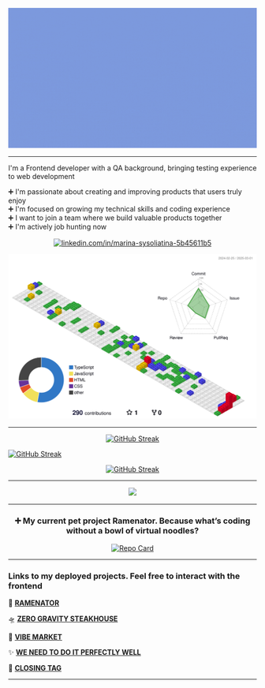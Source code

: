
![Header Animation](header_3.gif)

---
I'm a Frontend developer with a QA background, bringing testing experience to web development

➕ I'm passionate about creating and improving products that users truly enjoy  
➕ I'm focused on growing my technical skills and coding experience  
➕ I want to join a team where we build valuable products together  
➕ I'm actively job hunting now  



<p align="center">
<a href="https://linkedin.com/in/marina-sysoliatina-5b45611b5" target="blank"><img align="center" src="https://skillicons.dev/icons?i=linkedin&theme=light" alt="linkedin.com/in/marina-sysoliatina-5b45611b5"/></a>
</p>



![3D Contribution](https://raw.githubusercontent.com/stereogamm/stereogamm/main/profile-3d-contrib/profile-gitblock.svg)

---

 
<!--<h3 align="center">➕ Code, commits & coffee: a day in the life of my GitHub</h3>-->


<p align="center">
  <a href="https://git.io/streak-stats">
    <img src="https://streak-stats.demolab.com?user=stereogamm&theme=ocean-gradient&hide_border=true&border_radius=320&card_width=300&card_height=300&fire=FF1CFA&ring=00E7FF&currStreakLabel=0009D2&sideLabels=081FD9&stroke=9AAFFD&background=90%2C6F99FF%2CBDAAFFEC&hide_current_streak=true&hide_longest_streak=true" alt="GitHub Streak" />
  </a>
</p>

<p >
  <a href="https://git.io/streak-stats">
    <img src="https://streak-stats.demolab.com?user=stereogamm&theme=ocean-gradient&hide_border=true&border_radius=320&card_width=300&card_height=300&fire=FF1CFA&ring=00E7FF&currStreakLabel=0009D2&sideLabels=081FD9&stroke=9AAFFD&background=90%2C6F99FF%2CBDAAFFEC&hide_total_contributions=true&hide_longest_streak=true" alt="GitHub Streak" />
  </a>
</p>

<p align="center">
  <a href="https://git.io/streak-stats">
    <img src="https://streak-stats.demolab.com?user=stereogamm&theme=ocean-gradient&hide_border=true&border_radius=320&card_width=300&card_height=300&fire=FF1CFA&ring=00E7FF&currStreakLabel=0009D2&sideLabels=081FD9&stroke=9AAFFD&background=90%2C6F99FF%2CBDAAFFEC&hide_total_contributions=true&hide_current_streak=true" alt="GitHub Streak" />
  </a>
</p>



<!--<h3 align="center">➕ Repositories in action: coding, breaking and coding again!</h3>
<p align="center">
 <a>
  <img src="https://github-readme-stats.vercel.app/api/top-langs/?username=stereogamm&layout=compact&theme=github_light&langs_count=12&custom_title=Top%20Languages%20by%20my%20repo" alt="GitHub Streak"/>
 </a>
</p>-->


<!--<h3 align="center">➕ My сommit diary: the languages I speak (or attempt)</h3>
<p align="center">
 <a>
  <img src="https://github-readme-stats.vercel.app/api/top-langs/?username=stereogamm&layout=compact&theme=github_light&hide=css,scss,html,mdx,shell&&custom_title=Top%20Languages%20by%20commits" alt="Top languages by commits"/>
 </a>
</p>-->


<!--<h3 align="center">➕ Let’s Chat (or... just send a friendly dog's photo)</h3>-->

---

<!--<h3 align="center">➕ Techie Toolbox: the good, the bad and the compiled</h3>-->

<p align="center">
  <a href="https://skillicons.dev">
    <img src="https://skillicons.dev/icons?i=html,htmx,css,js,ts,webpack,yarn,react,redux,jest,git,sass,jquery,figma,babel,cypress,docker,github,grafana,elasticsearch,npm,postman&theme=light&perline=11" />
  </a>
</p>

---
<h3 align="center">➕ My current pet project Ramenator. Because what’s coding without a bowl of virtual noodles?</h3>

<p align="center">
  <a href="https://github.com/stereogamm/web-shop">
    <img src="https://github-readme-stats.vercel.app/api/pin/?username=stereogamm&repo=web-shop&bg_color=8ba1ff&title_color=ffffff&text_color=ffffff&border_radius=5" alt="Repo Card" />
  </a>
</p>


-------

### Links to my deployed projects. Feel free to interact with the frontend

🍜 <a href="https://noodle-and-bytes.vercel.app/" target="_blank">**RAMENATOR**</a>  

🛸 <a href="https://zero-gravity-steakhouse.vercel.app/" target="_blank">**ZERO GRAVITY STEAKHOUSE**</a>  

🌊 <a href="https://vibe-market.vercel.app/" target="_blank">**VIBE MARKET**</a>  

✨ <a href="https://we-need-to-do-it-perfectly-well.vercel.app/" target="_blank">**WE NEED TO DO IT PERFECTLY WELL**</a>   

💟 <a href="https://closing-tag.vercel.app/" target="_blank">**CLOSING TAG**</a> 

-------

<!-- ![Snake animation](https://github.com/stereogamm/stereogamm/raw/main/dist/github-contribution-grid-snake.svg) -->

